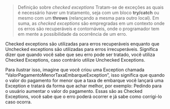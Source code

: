 > Definição sobre *checked exceptions*
Tratam-se de exceções as quais é necessário haver um tratamento, seja com um bloco **try/catch** ou mesmo com um **throws** (relançando a mesma para outro local). Em suma, as *checked exceptions* são empregradas em um contexto onde os erros são recuperáveis e contornáveis, onde o programador tem em mente a possibilidade da ocorrência de um erro.


Checked exceptions são utilizadas para erros recuperáveis enquanto que Unchecked exceptions são utilizadas para erros irrecuperáveis. Significa dizer que quando você sabe que seu erro pode ser tratado, você utiliza Checked Exceptions, caso contrário utilize Unchecked Exceptions.

Para ilustrar isso, imagine que você criou uma Exception chamada “ValorPagamentoMenorTaxaEmbarqueException”, isso significa que quando o valor do pagamento for menor que a taxa de embarque você lançará uma Exception e tratará da forma que achar melhor, por exemplo: Pedindo para o usuário aumentar o valor do pagamento. Essas são as Checked Exceptions, você sabe que o erro poderá ocorrer e já sabe como corrigi-lo caso ocorra.
